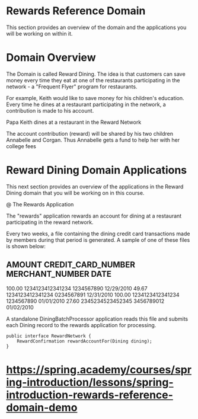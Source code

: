 # Rewards Reference Domain

This section provides an overview of the domain and the applications you will be working on within it.

# Domain Overview

The Domain is called Reward Dining. The idea is that customers can save money every time they eat at one of the restaurants participating in the network - a "Frequent Flyer" program for restaurants.

For example, Keith would like to save money for his children's education. Every time he dines at a restaurant participating in the network, a contribution is made to his account.

Papa Keith dines at a restaurant in the Reward Network

The account contribution (reward) will be shared by his two children Annabelle and Corgan. Thus Annabelle gets a fund to help her with her college fees

# Reward Dining Domain Applications

This next section provides an overview of the applications in the Reward Dining domain that you will be working on in this course.

@ The Rewards Application

The "rewards" application rewards an account for dining at a restaurant participating in the reward network.

Every two weeks, a file containing the dining credit card transactions made by members during that period is generated. A sample of one of these files is shown below:

AMOUNT    CREDIT_CARD_NUMBER    MERCHANT_NUMBER    DATE
----------------------------------------------------------
100.00  1234123412341234    1234567890      12/29/2010
49.67   1234123412341234    0234567891      12/31/2010
100.00  1234123412341234    1234567890      01/01/2010
27.60   2345234523452345    3456789012      01/02/2010

A standalone DiningBatchProcessor application reads this file and submits each Dining record to the rewards application for processing.

    public interface RewardNetwork {
        RewardConfirmation rewardAccountFor(Dining dining);
    }

 #   https://spring.academy/courses/spring-introduction/lessons/spring-introduction-rewards-reference-domain-demo

 











































































